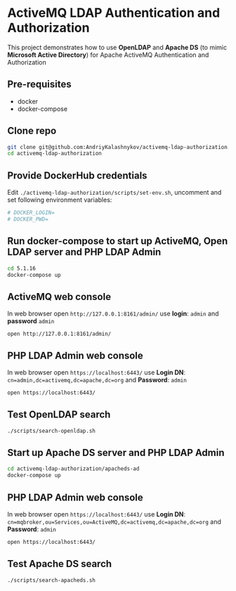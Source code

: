 # ActiveMQ LDAP Authentication and Authorization

This project demonstrates how to use <b>OpenLDAP</b> and <b>Apache DS</b> (to mimic <b>Microsoft Active Directory</b>) for Apache ActiveMQ Authentication and Authorization

## Pre-requisites

* docker
* docker-compose
## Clone repo

```bash
git clone git@github.com:AndriyKalashnykov/activemq-ldap-authorization.git
cd activemq-ldap-authorization
```

## Provide DockerHub credentials

Edit `./activemq-ldap-authorization/scripts/set-env.sh`, uncomment and set following environment variables:

```bash
# DOCKER_LOGIN=
# DOCKER_PWD=
```

## Run docker-compose to start up ActiveMQ, Open LDAP server and PHP LDAP Admin

```bash
cd 5.1.16
docker-compose up
```

## ActiveMQ web console

In web browser open `http://127.0.0.1:8161/admin/` use <b>login</b>: `admin` and <b>password</b> `admin`

```
open http://127.0.0.1:8161/admin/
```

## PHP LDAP Admin web console

In web browser open `https://localhost:6443/` 
use <b>Login DN</b>: `cn=admin,dc=activemq,dc=apache,dc=org` and <b>Password</b>: `admin`

```bash
open https://localhost:6443/
```

## Test OpenLDAP search

```bash
./scripts/search-openldap.sh
```
## Start up Apache DS server and PHP LDAP Admin

```bash
cd activemq-ldap-authorization/apacheds-ad
docker-compose up
```

## PHP LDAP Admin web console

In web browser open `https://localhost:6443/` 
use <b>Login DN</b>: `cn=mqbroker,ou=Services,ou=ActiveMQ,dc=activemq,dc=apache,dc=org` and <b>Password</b>: `admin`

```bash
open https://localhost:6443/
```
## Test Apache DS search

```bash
./scripts/search-apacheds.sh
```